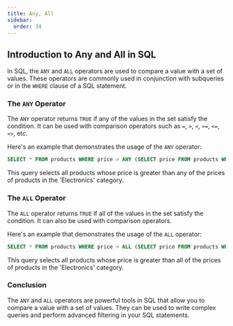 ```yaml
---
title: Any, All
sidebar:
  order: 34
---
```


## Introduction to Any and All in SQL

In SQL, the `ANY` and `ALL` operators are used to compare a value with a set of values. These operators are commonly used in conjunction with subqueries or in the `WHERE` clause of a SQL statement.

### The `ANY` Operator

The `ANY` operator returns `TRUE` if any of the values in the set satisfy the condition. It can be used with comparison operators such as `=`, `>`, `<`, `>=`, `<=`, `<>`, etc.

Here's an example that demonstrates the usage of the `ANY` operator:

```sql
SELECT * FROM products WHERE price > ANY (SELECT price FROM products WHERE category = 'Electronics');
```

This query selects all products whose price is greater than any of the prices of products in the 'Electronics' category.

### The `ALL` Operator

The `ALL` operator returns `TRUE` if all of the values in the set satisfy the condition. It can also be used with comparison operators.

Here's an example that demonstrates the usage of the `ALL` operator:

```sql
SELECT * FROM products WHERE price > ALL (SELECT price FROM products WHERE category = 'Electronics');
```

This query selects all products whose price is greater than all of the prices of products in the 'Electronics' category.

### Conclusion

The `ANY` and `ALL` operators are powerful tools in SQL that allow you to compare a value with a set of values. They can be used to write complex queries and perform advanced filtering in your SQL statements.
